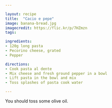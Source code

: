 ```yaml
---

layout: recipe
title:  "Cacio e pepe"
image: banana-bread.jpg
imagecredit: https://flic.kr/p/7HZmzn
tags:

ingredients:
- 120g long pasta
- Pecorino cheese, grated
- Pepper

directions:
- Cook pasta al dente
- Mix cheese and fresh ground pepper in a bowl
- Lift pasta in the bowl and mix
- Toss splashes of pasta cook water

---
```


You should toss some olive oil.
